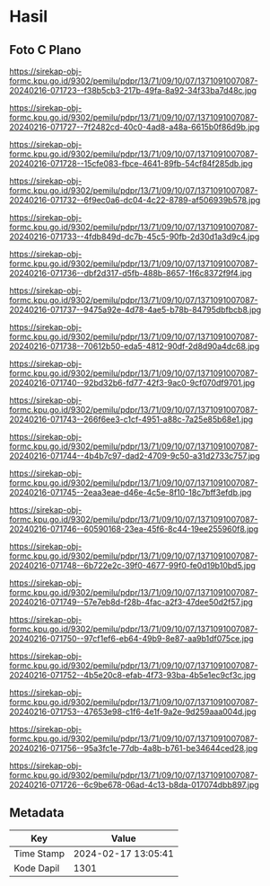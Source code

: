 # Hasil

## Foto C Plano

https://sirekap-obj-formc.kpu.go.id/9302/pemilu/pdpr/13/71/09/10/07/1371091007087-20240216-071723--f38b5cb3-217b-49fa-8a92-34f33ba7d48c.jpg

https://sirekap-obj-formc.kpu.go.id/9302/pemilu/pdpr/13/71/09/10/07/1371091007087-20240216-071727--7f2482cd-40c0-4ad8-a48a-6615b0f86d9b.jpg

https://sirekap-obj-formc.kpu.go.id/9302/pemilu/pdpr/13/71/09/10/07/1371091007087-20240216-071728--15cfe083-fbce-4641-89fb-54cf84f285db.jpg

https://sirekap-obj-formc.kpu.go.id/9302/pemilu/pdpr/13/71/09/10/07/1371091007087-20240216-071732--6f9ec0a6-dc04-4c22-8789-af506939b578.jpg

https://sirekap-obj-formc.kpu.go.id/9302/pemilu/pdpr/13/71/09/10/07/1371091007087-20240216-071733--4fdb849d-dc7b-45c5-90fb-2d30d1a3d9c4.jpg

https://sirekap-obj-formc.kpu.go.id/9302/pemilu/pdpr/13/71/09/10/07/1371091007087-20240216-071736--dbf2d317-d5fb-488b-8657-1f6c8372f9f4.jpg

https://sirekap-obj-formc.kpu.go.id/9302/pemilu/pdpr/13/71/09/10/07/1371091007087-20240216-071737--9475a92e-4d78-4ae5-b78b-84795dbfbcb8.jpg

https://sirekap-obj-formc.kpu.go.id/9302/pemilu/pdpr/13/71/09/10/07/1371091007087-20240216-071738--70612b50-eda5-4812-90df-2d8d90a4dc68.jpg

https://sirekap-obj-formc.kpu.go.id/9302/pemilu/pdpr/13/71/09/10/07/1371091007087-20240216-071740--92bd32b6-fd77-42f3-9ac0-9cf070df9701.jpg

https://sirekap-obj-formc.kpu.go.id/9302/pemilu/pdpr/13/71/09/10/07/1371091007087-20240216-071743--266f6ee3-c1cf-4951-a88c-7a25e85b68e1.jpg

https://sirekap-obj-formc.kpu.go.id/9302/pemilu/pdpr/13/71/09/10/07/1371091007087-20240216-071744--4b4b7c97-dad2-4709-9c50-a31d2733c757.jpg

https://sirekap-obj-formc.kpu.go.id/9302/pemilu/pdpr/13/71/09/10/07/1371091007087-20240216-071745--2eaa3eae-d46e-4c5e-8f10-18c7bff3efdb.jpg

https://sirekap-obj-formc.kpu.go.id/9302/pemilu/pdpr/13/71/09/10/07/1371091007087-20240216-071746--60590168-23ea-45f6-8c44-19ee255960f8.jpg

https://sirekap-obj-formc.kpu.go.id/9302/pemilu/pdpr/13/71/09/10/07/1371091007087-20240216-071748--6b722e2c-39f0-4677-99f0-fe0d19b10bd5.jpg

https://sirekap-obj-formc.kpu.go.id/9302/pemilu/pdpr/13/71/09/10/07/1371091007087-20240216-071749--57e7eb8d-f28b-4fac-a2f3-47dee50d2f57.jpg

https://sirekap-obj-formc.kpu.go.id/9302/pemilu/pdpr/13/71/09/10/07/1371091007087-20240216-071750--97cf1ef6-eb64-49b9-8e87-aa9b1df075ce.jpg

https://sirekap-obj-formc.kpu.go.id/9302/pemilu/pdpr/13/71/09/10/07/1371091007087-20240216-071752--4b5e20c8-efab-4f73-93ba-4b5e1ec9cf3c.jpg

https://sirekap-obj-formc.kpu.go.id/9302/pemilu/pdpr/13/71/09/10/07/1371091007087-20240216-071753--47653e98-c1f6-4e1f-9a2e-9d259aaa004d.jpg

https://sirekap-obj-formc.kpu.go.id/9302/pemilu/pdpr/13/71/09/10/07/1371091007087-20240216-071756--95a3fc1e-77db-4a8b-b761-be34644ced28.jpg

https://sirekap-obj-formc.kpu.go.id/9302/pemilu/pdpr/13/71/09/10/07/1371091007087-20240216-071726--6c9be678-06ad-4c13-b8da-017074dbb897.jpg


## Metadata

| Key        | Value               |
| ---------- | ------------------- |
| Time Stamp | 2024-02-17 13:05:41 |
| Kode Dapil | 1301                |



